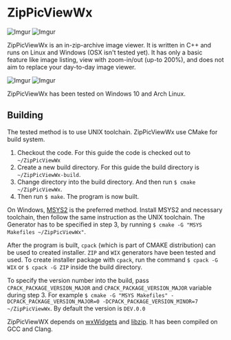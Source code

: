 # ZipPicViewWx

![Imgur](http://i.imgur.com/4DRWcjM.png)
![Imgur](http://i.imgur.com/tQ2UIEC.png)

ZipPicViewWx is an in-zip-archive image viewer. It is written in C++ and runs on Linux and Windows (OSX isn't tested yet). It has only a basic feature like image listing, view with zoom-in/out (up-to 200%), and does not aim to replace your day-to-day image viewer.

![Imgur](http://i.imgur.com/p3i5G5w.png)
![Imgur](http://i.imgur.com/Xdjv6R0.png)

ZipPicViewWx has been tested on Windows 10 and Arch Linux.

## Building

The tested method is to use UNIX toolchain. ZipPicViewWx use CMake for build system.

1. Checkout the code. For this guide the code is checked out to `~/ZipPicViewWx`
2. Create a new build directory. For this guide the build directory is `~/ZipPicViewWx-build`.
3. Change directory into the build directory. And then run `$ cmake ~/ZipPicViewWx`.
4. Then run `$ make`. The program is now built.

On Windows, [MSYS2](https://msys2.github.io/) is the preferred method. Install MSYS2 and necessary toolchain, then follow the same instruction as the UNIX toolchain. The Generator has to be specified in step 3, by running `$ cmake -G "MSYS Makefiles ~/ZipPicViewWx"`. 

After the program is built, `cpack` (which is part of CMAKE distribution) can be used to created installer. `ZIP` and `WIX` generators have been tested and used. To create installer package with `cpack`, run the command `$ cpack -G WIX` or `$ cpack -G ZIP` inside the build directory.

To specify the version number into the build, pass `CPACK_PACKAGE_VERSION_MAJOR` and `CPACK_PACKAGE_VERSION_MAJOR` variable during step 3. For example `$ cmake -G "MSYS Makefiles" -DCPACK_PACKAGE_VERSION_MAJOR=0 -DCPACK_PACKAGE_VERSION_MINOR=7 ~/ZipPicViewWx`. By default the version is `DEV.0.0`

ZipPicViewWX depends on [wxWidgets](https://www.wxwidgets.org/) and [libzip](http://www.nih.at/libzip/). It has been compiled on GCC and Clang.
